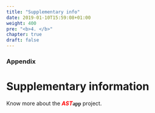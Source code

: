 ```yaml
---
title: "Supplementary info"
date: 2019-01-10T15:59:08+01:00
weight: 400
pre: "<b>4. </b>"
chapter: true
draft: false
---
```


### Appendix
# Supplementary information

Know more about the <b><span style="color:red;font-style: italic;">AST</span><span style="font-family:'Bradley Hand';">app</span></b> project.